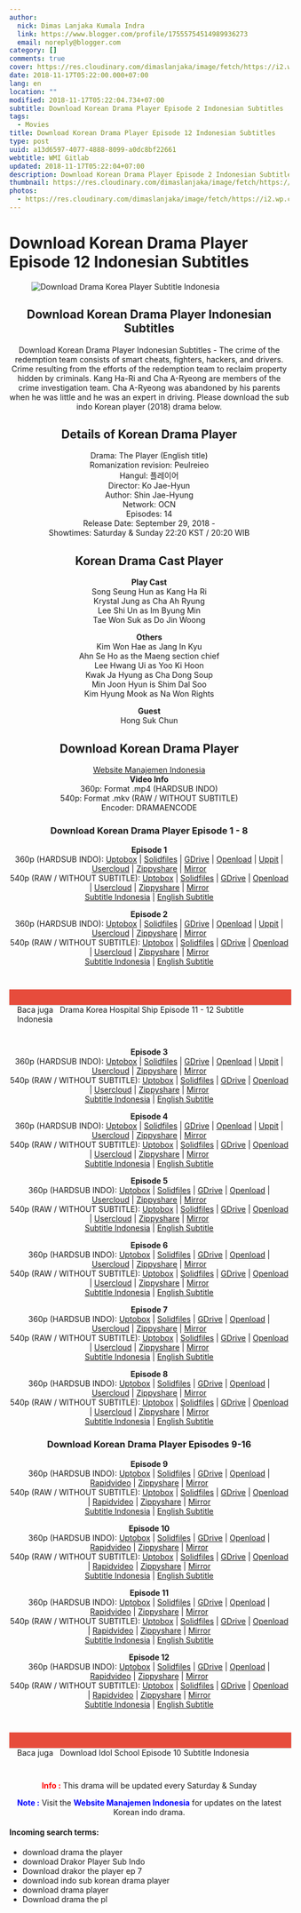 ```yaml
---
author:
  nick: Dimas Lanjaka Kumala Indra
  link: https://www.blogger.com/profile/17555754514989936273
  email: noreply@blogger.com
category: []
comments: true
cover: https://res.cloudinary.com/dimaslanjaka/image/fetch/https://i2.wp.com/www.dramaencode.com/wp-content/uploads/2018/09/Download-Drama-Korea-Player-Subtitle-Indonesia.jpg?resize=520%2C343&ssl=1
date: 2018-11-17T05:22:00.000+07:00
lang: en
location: ""
modified: 2018-11-17T05:22:04.734+07:00
subtitle: Download Korean Drama Player Episode 2 Indonesian Subtitles
tags:
  - Movies
title: Download Korean Drama Player Episode 12 Indonesian Subtitles
type: post
uuid: a13d6597-4077-4888-8099-a0dc8bf22661
webtitle: WMI Gitlab
updated: 2018-11-17T05:22:04+07:00
description: Download Korean Drama Player Episode 2 Indonesian Subtitles
thumbnail: https://res.cloudinary.com/dimaslanjaka/image/fetch/https://i2.wp.com/www.dramaencode.com/wp-content/uploads/2018/09/Download-Drama-Korea-Player-Subtitle-Indonesia.jpg?resize=520%2C343&ssl=1
photos:
  - https://res.cloudinary.com/dimaslanjaka/image/fetch/https://i2.wp.com/www.dramaencode.com/wp-content/uploads/2018/09/Download-Drama-Korea-Player-Subtitle-Indonesia.jpg?resize=520%2C343&ssl=1
---
```


<h1 for="title"> <span class="notranslate">Download Korean Drama Player Episode 12 Indonesian Subtitles</span> </h1> <div><div class="entry-content clearfix">  <figure class="entry-thumbnail"><img src="https://res.cloudinary.com/dimaslanjaka/image/fetch/https://res.cloudinary.com/practicaldev/image/fetch/www.dramaencode.com/wp-content/uploads/2018/09/Download-Drama-Korea-Player-Subtitle-Indonesia.jpg?resize=520%2C343&amp;ssl=1" alt="Download Drama Korea Player Subtitle Indonesia" title="Download Korean Drama Player Indonesian Subtitles" class="notranslate"></figure><h2 style="text-align: center;"> <span class="notranslate">Download Korean Drama Player Indonesian Subtitles</span> </h2> <p style="text-align: center;"> <span class="notranslate">Download Korean Drama Player Indonesian Subtitles - The crime of the redemption team consists of smart cheats, fighters, hackers, and drivers.</span> <span class="notranslate">Crime resulting from the efforts of the redemption team to reclaim property hidden by criminals.</span> <span class="notranslate">Kang Ha-Ri and Cha A-Ryeong are members of the crime investigation team.</span> <span class="notranslate">Cha A-Ryeong was abandoned by his parents when he was little and he was an expert in driving.</span> <span class="notranslate">Please download the sub indo Korean player (2018) drama below.</span> </p>  <h2 style="text-align: center;"> <span class="notranslate">Details of Korean Drama Player</span> </h2> <p style="text-align: center;"> <span class="notranslate">Drama: The Player (English title)</span> <br><span class="notranslate">Romanization revision: Peulreieo</span> <br><span class="notranslate">Hangul: 플레이어</span> <br><span class="notranslate">Director: Ko Jae-Hyun</span> <br><span class="notranslate">Author: Shin Jae-Hyung</span> <br><span class="notranslate">Network: OCN</span> <br><span class="notranslate">Episodes: 14</span> <br><span class="notranslate">Release Date: September 29, 2018 -</span> <br><span class="notranslate">Showtimes: Saturday &amp; Sunday 22:20 KST / 20:20 WIB</span> </p> <h2 style="text-align: center;"> <span class="notranslate">Korean Drama Cast Player</span> </h2> <p style="text-align: center;"> <span class="notranslate"><strong>Play Cast</strong></span> <br><span class="notranslate">Song Seung Hun as Kang Ha Ri</span> <br><span class="notranslate">Krystal Jung as Cha Ah Ryung</span> <br><span class="notranslate">Lee Shi Un as Im Byung Min</span> <br><span class="notranslate">Tae Won Suk as Do Jin Woong</span> </p> <p style="text-align: center;"> <span class="notranslate"><strong>Others</strong></span> <br><span class="notranslate">Kim Won Hae as Jang In Kyu</span> <br><span class="notranslate">Ahn Se Ho as the Maeng section chief</span> <br><span class="notranslate">Lee Hwang Ui as Yoo Ki Hoon</span> <br><span class="notranslate">Kwak Ja Hyung as Cha Dong Soup</span> <br><span class="notranslate">Min Joon Hyun is Shim Dal Soo</span> <br><span class="notranslate">Kim Hyung Mook as Na Won Rights</span> </p> <p style="text-align: center;"> <span class="notranslate"><strong>Guest</strong></span> <br><span class="notranslate">Hong Suk Chun</span> </p> <h2 style="text-align: center;"> <span class="notranslate">Download Korean Drama Player</span> </h2> <p style="text-align: center;"> <a href="https://web-manajemen.blogspot.com/p/search.html?q=" data-wpel-link="internal" class="notranslate" target="_blank">Website Manajemen Indonesia</a> <br><span class="notranslate"><strong>Video Info</strong></span> <br><span class="notranslate">360p: Format .mp4 (HARDSUB INDO)</span> <br><span class="notranslate">540p: Format .mkv (RAW / WITHOUT SUBTITLE)</span> <br><span class="notranslate">Encoder: DRAMAENCODE</span> </p> <h3 style="text-align: center;"> <span class="notranslate">Download Korean Drama Player Episode 1 - 8</span> </h3> <p style="text-align: center;"> <span class="notranslate"><strong>Episode 1</strong></span> <br><span class="notranslate">360p (HARDSUB INDO): <a href="https://uptobox.com/kqjrqkarl09j" data-wpel-link="external" target="_blank" rel="noopener noreferer nofollow" class="notranslate">Uptobox</a> |</span> <span class="notranslate"><a href="http://www.solidfiles.com/v/XGZxZM4ewGzxx" data-wpel-link="external" target="_blank" rel="noopener noreferer nofollow" class="notranslate">Solidfiles</a> |</span> <span class="notranslate"><a href="https://drive.google.com/file/d/1lA-8MND6G2EsthtXb31fYOcGXHaWT0R8/view?usp=sharing" data-wpel-link="external" target="_blank" rel="noopener noreferer nofollow" class="notranslate">GDrive</a> |</span> <span class="notranslate"><a href="https://dimaslanjaka-storage.000webhostapp.com/movies/download-drama-korea-player-subtitle-indonesia" data-wpel-link="external" target="_blank" rel="noopener noreferer nofollow" class="notranslate">Openload</a> |</span> <span class="notranslate"><a href="http://uppit.com/jhlnpcw7disf" data-wpel-link="external" target="_blank" rel="noopener noreferer nofollow" class="notranslate">Uppit</a> |</span> <span class="notranslate"><a href="https://userscloud.com/eax9vaycxwwr" data-wpel-link="external" target="_blank" rel="noopener noreferer nofollow" class="notranslate">Usercloud</a> |</span> <span class="notranslate"><a href="https://www101.zippyshare.com/v/TYeg4fmA/file.html" data-wpel-link="external" target="_blank" rel="noopener noreferer nofollow" class="notranslate">Zippyshare</a> |</span> <a href="https://mirrorace.com/m/4Qw6d" data-wpel-link="external" target="_blank" rel="noopener noreferer nofollow" class="notranslate">Mirror</a> <br><span class="notranslate">540p (RAW / WITHOUT SUBTITLE): <a href="https://uptobox.com/xojcno3frnvf" data-wpel-link="external" target="_blank" rel="noopener noreferer nofollow" class="notranslate">Uptobox</a> |</span> <span class="notranslate"><a href="http://www.solidfiles.com/v/52mPYWMapDzWm" data-wpel-link="external" target="_blank" rel="noopener noreferer nofollow" class="notranslate">Solidfiles</a> |</span> <span class="notranslate"><a href="https://drive.google.com/file/d/1fA4Zvk9ZtC86H49-7a3uymRVV4_iJyZT/view?usp=sharing" data-wpel-link="external" target="_blank" rel="noopener noreferer nofollow" class="notranslate">GDrive</a> |</span> <span class="notranslate"><a href="https://dimaslanjaka-storage.000webhostapp.com/movies/download-drama-korea-player-subtitle-indonesia" data-wpel-link="external" target="_blank" rel="noopener noreferer nofollow" class="notranslate">Openload</a> |</span> <span class="notranslate"><a href="https://userscloud.com/ffttvztb453l" data-wpel-link="external" target="_blank" rel="noopener noreferer nofollow" class="notranslate">Usercloud</a> |</span> <span class="notranslate"><a href="https://www67.zippyshare.com/v/jwNd6Eyx/file.html" data-wpel-link="external" target="_blank" rel="noopener noreferer nofollow" class="notranslate">Zippyshare</a> |</span> <a href="https://mirrorace.com/m/2ODs6" data-wpel-link="external" target="_blank" rel="noopener noreferer nofollow" class="notranslate">Mirror</a> <br><span class="notranslate"><a href="https://subscene.com/subtitles/the-player-peulreieo/indonesian/1851939" data-wpel-link="external" target="_blank" rel="noopener noreferer nofollow" class="notranslate">Subtitle Indonesia</a> |</span> <a href="https://subscene.com/subtitles/the-player-peulreieo/english/1851877" data-wpel-link="external" target="_blank" rel="noopener noreferer nofollow" class="notranslate">English Subtitle</a> </p>  <p style="text-align: center;"> <span class="notranslate"><strong>Episode 2</strong></span> <br><span class="notranslate">360p (HARDSUB INDO): <a href="https://uptobox.com/zritmxcvo6mu" data-wpel-link="external" target="_blank" rel="noopener noreferer nofollow" class="notranslate">Uptobox</a> |</span> <span class="notranslate"><a href="http://www.solidfiles.com/v/RjAzqzdMG4k3g" data-wpel-link="external" target="_blank" rel="noopener noreferer nofollow" class="notranslate">Solidfiles</a> |</span> <span class="notranslate"><a href="https://drive.google.com/file/d/1Lj1mvmHAauSSgxTSaAEsWwBF9YB_di34/view?usp=sharing" data-wpel-link="external" target="_blank" rel="noopener noreferer nofollow" class="notranslate">GDrive</a> |</span> <span class="notranslate"><a href="https://dimaslanjaka-storage.000webhostapp.com/movies/download-drama-korea-player-subtitle-indonesia" data-wpel-link="external" target="_blank" rel="noopener noreferer nofollow" class="notranslate">Openload</a> |</span> <span class="notranslate"><a href="http://uppit.com/cm0f5fifvq4z" data-wpel-link="external" target="_blank" rel="noopener noreferer nofollow" class="notranslate">Uppit</a> |</span> <span class="notranslate"><a href="https://userscloud.com/88ru2vbvw0av" data-wpel-link="external" target="_blank" rel="noopener noreferer nofollow" class="notranslate">Usercloud</a> |</span> <span class="notranslate"><a href="https://www6.zippyshare.com/v/6xZG5U3S/file.html" data-wpel-link="external" target="_blank" rel="noopener noreferer nofollow" class="notranslate">Zippyshare</a> |</span> <a href="https://mirrorace.com/m/4Qx5u" data-wpel-link="external" target="_blank" rel="noopener noreferer nofollow" class="notranslate">Mirror</a> <br><span class="notranslate">540p (RAW / WITHOUT SUBTITLE): <a href="https://uptobox.com/2qm2ab89fhkq" data-wpel-link="external" target="_blank" rel="noopener noreferer nofollow" class="notranslate">Uptobox</a> |</span> <span class="notranslate"><a href="http://www.solidfiles.com/v/52mGy8d8eyzrz" data-wpel-link="external" target="_blank" rel="noopener noreferer nofollow" class="notranslate">Solidfiles</a> |</span> <span class="notranslate"><a href="https://drive.google.com/file/d/1SVAe-Htgt9ETjNf8ni8Tx7JyCAJIuiuY/view?usp=sharing" data-wpel-link="external" target="_blank" rel="noopener noreferer nofollow" class="notranslate">GDrive</a> |</span> <span class="notranslate"><a href="https://dimaslanjaka-storage.000webhostapp.com/movies/download-drama-korea-player-subtitle-indonesia" data-wpel-link="external" target="_blank" rel="noopener noreferer nofollow" class="notranslate">Openload</a> |</span> <span class="notranslate"><a href="https://userscloud.com/ih8mjy7nqnzn" data-wpel-link="external" target="_blank" rel="noopener noreferer nofollow" class="notranslate">Usercloud</a> |</span> <span class="notranslate"><a href="https://www29.zippyshare.com/v/Mkjn2eUW/file.html" data-wpel-link="external" target="_blank" rel="noopener noreferer nofollow" class="notranslate">Zippyshare</a> |</span> <a href="https://mirrorace.com/m/4azcj" data-wpel-link="external" target="_blank" rel="noopener noreferer nofollow" class="notranslate">Mirror</a> <br><span class="notranslate"><a href="https://subscene.com/subtitles/the-player-peulreieo/indonesian/1852470" data-wpel-link="external" target="_blank" rel="noopener noreferer nofollow" class="notranslate">Subtitle Indonesia</a> |</span> <a href="https://subscene.com/subtitles/the-player-peulreieo/english/1852439" data-wpel-link="external" target="_blank" rel="noopener noreferer nofollow" class="notranslate">English Subtitle</a> </p>  <div style="clear:both; margin-top:3em; margin-bottom:3em;" class="notranslate"> <a href="https://web-manajemen.blogspot.com/p/search.html?q=drama%20korea%20hospital%20ship%20subtitle%20indonesia" target="_blank" class="notranslate uabd71071b50dadda8262be59cc840116" data-wpel-link="internal"></a> <style>.uabd71071b50dadda8262be59cc840116{padding:0;margin:0;padding-top:1em!important;padding-bottom:1em!important;width:100%;display:block;font-weight:700;background-color:#E74C3C;border:0!important;border-left:4px solid #E74C3C!important;box-shadow:0 1px 2px rgba(0,0,0,.17);-moz-box-shadow:0 1px 2px rgba(0,0,0,.17);-o-box-shadow:0 1px 2px rgba(0,0,0,.17);-webkit-box-shadow:0 1px 2px rgba(0,0,0,.17);text-decoration:none}.uabd71071b50dadda8262be59cc840116:active,.uabd71071b50dadda8262be59cc840116:hover{opacity:1;transition:opacity 250ms;webkit-transition:opacity 250ms;text-decoration:none}.uabd71071b50dadda8262be59cc840116{transition:background-color 250ms;webkit-transition:background-color 250ms;opacity:1;transition:opacity 250ms;webkit-transition:opacity 250ms}.uabd71071b50dadda8262be59cc840116 .ctaText{font-weight:700;color:#000;text-decoration:none;font-size:16px}.uabd71071b50dadda8262be59cc840116 .postTitle{color:#ECF0F1;text-decoration:underline!important;font-size:16px}.uabd71071b50dadda8262be59cc840116:hover .postTitle{text-decoration:underline!important}</style>  <div style="padding-left:1em; padding-right:1em;" class="notranslate"> <span class="notranslate ctaText">Baca juga</span> &nbsp; <span class="notranslate postTitle">Drama Korea Hospital Ship Episode 11 - 12 Subtitle Indonesia</span> </div>  </div>  <p style="text-align: center;"> <span class="notranslate"><strong>Episode 3</strong></span> <strong><br></strong> <span class="notranslate">360p (HARDSUB INDO): <a href="https://uptobox.com/lhs7uei0hbow" data-wpel-link="external" target="_blank" rel="noopener noreferer nofollow" class="notranslate">Uptobox</a> |</span> <span class="notranslate"><a href="http://www.solidfiles.com/v/RjAAP4pM5Zea2" data-wpel-link="external" target="_blank" rel="noopener noreferer nofollow" class="notranslate">Solidfiles</a> |</span> <span class="notranslate"><a href="https://drive.google.com/file/d/1ErnUmT3gj9VcGqfMnMObVWJ3KU6R2mAa/view?usp=sharing" data-wpel-link="external" target="_blank" rel="noopener noreferer nofollow" class="notranslate">GDrive</a> |</span> <span class="notranslate"><a href="https://dimaslanjaka-storage.000webhostapp.com/movies/download-drama-korea-player-subtitle-indonesia" data-wpel-link="external" target="_blank" rel="noopener noreferer nofollow" class="notranslate">Openload</a> |</span> <span class="notranslate"><a href="http://uppit.com/qgnfcf5savjf" data-wpel-link="external" target="_blank" rel="noopener noreferer nofollow" class="notranslate">Uppit</a> |</span> <span class="notranslate"><a href="https://userscloud.com/gd4aash23zh5" data-wpel-link="external" target="_blank" rel="noopener noreferer nofollow" class="notranslate">Usercloud</a> |</span> <span class="notranslate"><a href="https://www68.zippyshare.com/v/5HrDOsiG/file.html" data-wpel-link="external" target="_blank" rel="noopener noreferer nofollow" class="notranslate">Zippyshare</a> |</span> <a href="https://mirrorace.com/m/4aF7x" data-wpel-link="external" target="_blank" rel="noopener noreferer nofollow" class="notranslate">Mirror</a> <br><span class="notranslate">540p (RAW / WITHOUT SUBTITLE): <a href="https://uptobox.com/5z6kxwg1g9az" data-wpel-link="external" target="_blank" rel="noopener noreferer nofollow" class="notranslate">Uptobox</a> |</span> <span class="notranslate"><a href="http://www.solidfiles.com/v/md5LLeAyKxQXe" data-wpel-link="external" target="_blank" rel="noopener noreferer nofollow" class="notranslate">Solidfiles</a> |</span> <span class="notranslate"><a href="https://drive.google.com/file/d/1Lkjum0kWAHRJ4EZ76L_oIPHDJH_caXbl/view?usp=sharing" data-wpel-link="external" target="_blank" rel="noopener noreferer nofollow" class="notranslate">GDrive</a> |</span> <span class="notranslate"><a href="https://dimaslanjaka-storage.000webhostapp.com/movies/download-drama-korea-player-subtitle-indonesia" data-wpel-link="external" target="_blank" rel="noopener noreferer nofollow" class="notranslate">Openload</a> |</span> <span class="notranslate"><a href="https://userscloud.com/64sstoyxkuao" data-wpel-link="external" target="_blank" rel="noopener noreferer nofollow" class="notranslate">Usercloud</a> |</span> <span class="notranslate"><a href="https://www4.zippyshare.com/v/GcfwNEC8/file.html" data-wpel-link="external" target="_blank" rel="noopener noreferer nofollow" class="notranslate">Zippyshare</a> |</span> <a href="https://mirrorace.com/m/4QC4x" data-wpel-link="external" target="_blank" rel="noopener noreferer nofollow" class="notranslate">Mirror</a> <br><span class="notranslate"><a href="https://subscene.com/subtitles/the-player-peulreieo/indonesian/1856933" data-wpel-link="external" target="_blank" rel="noopener noreferer nofollow" class="notranslate">Subtitle Indonesia</a> |</span> <a href="https://subscene.com/subtitles/the-player-peulreieo/english/1856868" data-wpel-link="external" target="_blank" rel="noopener noreferer nofollow" class="notranslate">English Subtitle</a> <strong><br></strong> </p>  <p style="text-align: center;"> <span class="notranslate"><strong>Episode 4</strong></span> <strong><br></strong> <span class="notranslate">360p (HARDSUB INDO): <a href="https://uptobox.com/7pe7pibd943s" data-wpel-link="external" target="_blank" rel="noopener noreferer nofollow" class="notranslate">Uptobox</a> |</span> <span class="notranslate"><a href="http://www.solidfiles.com/v/rGNeMX6kLRgaN" data-wpel-link="external" target="_blank" rel="noopener noreferer nofollow" class="notranslate">Solidfiles</a> |</span> <span class="notranslate"><a href="https://drive.google.com/file/d/1suPpWEjSmSA8_oc-cAnPLfYpoVmsK0nQ/view?usp=sharing" data-wpel-link="external" target="_blank" rel="noopener noreferer nofollow" class="notranslate">GDrive</a> |</span> <span class="notranslate"><a href="https://dimaslanjaka-storage.000webhostapp.com/movies/download-drama-korea-player-subtitle-indonesia" data-wpel-link="external" target="_blank" rel="noopener noreferer nofollow" class="notranslate">Openload</a> |</span> <span class="notranslate"><a href="http://uppit.com/5g2dsq700u1d" data-wpel-link="external" target="_blank" rel="noopener noreferer nofollow" class="notranslate">Uppit</a> |</span> <span class="notranslate"><a href="https://userscloud.com/p4umyz7n5pl5" data-wpel-link="external" target="_blank" rel="noopener noreferer nofollow" class="notranslate">Usercloud</a> |</span> <span class="notranslate"><a href="https://www116.zippyshare.com/v/3tYnAzIn/file.html" data-wpel-link="external" target="_blank" rel="noopener noreferer nofollow" class="notranslate">Zippyshare</a> |</span> <a href="https://mirrorace.com/m/4aGg9" data-wpel-link="external" target="_blank" rel="noopener noreferer nofollow" class="notranslate">Mirror</a> <br><span class="notranslate">540p (RAW / WITHOUT SUBTITLE): <a href="https://uptobox.com/mm0agwhm0wvv" data-wpel-link="external" target="_blank" rel="noopener noreferer nofollow" class="notranslate">Uptobox</a> |</span> <span class="notranslate"><a href="http://www.solidfiles.com/v/RjAG4R5KzAr7x" data-wpel-link="external" target="_blank" rel="noopener noreferer nofollow" class="notranslate">Solidfiles</a> |</span> <span class="notranslate"><a href="https://drive.google.com/file/d/1QOLgKN9sZCck6nVhk2PSRFTzmSEv_Olo/view?usp=sharing" data-wpel-link="external" target="_blank" rel="noopener noreferer nofollow" class="notranslate">GDrive</a> |</span> <span class="notranslate"><a href="https://dimaslanjaka-storage.000webhostapp.com/movies/download-drama-korea-player-subtitle-indonesia" data-wpel-link="external" target="_blank" rel="noopener noreferer nofollow" class="notranslate">Openload</a> |</span> <span class="notranslate"><a href="https://userscloud.com/dx1kmf1v49tv" data-wpel-link="external" target="_blank" rel="noopener noreferer nofollow" class="notranslate">Usercloud</a> |</span> <span class="notranslate"><a href="https://www3.zippyshare.com/v/ygcR65W0/file.html" data-wpel-link="external" target="_blank" rel="noopener noreferer nofollow" class="notranslate">Zippyshare</a> |</span> <a href="https://mirrorace.com/m/2OKw8" data-wpel-link="external" target="_blank" rel="noopener noreferer nofollow" class="notranslate">Mirror</a> <br><span class="notranslate"><a href="https://subscene.com/subtitles/the-player-peulreieo/indonesian/1857405" data-wpel-link="external" target="_blank" rel="noopener noreferer nofollow" class="notranslate">Subtitle Indonesia</a> |</span> <a href="https://subscene.com/subtitles/the-player-peulreieo/english/1857328" data-wpel-link="external" target="_blank" rel="noopener noreferer nofollow" class="notranslate">English Subtitle</a> <strong><br></strong> </p>  <p style="text-align: center;"> <span class="notranslate"><strong>Episode 5</strong></span> <strong><br></strong> <span class="notranslate">360p (HARDSUB INDO): <a href="https://uptobox.com/bjayl7z5kvzq" data-wpel-link="external" target="_blank" rel="noopener noreferer nofollow" class="notranslate">Uptobox</a> |</span> <span class="notranslate"><a href="http://www.solidfiles.com/v/BjBa6LPXGwaWA" data-wpel-link="external" target="_blank" rel="noopener noreferer nofollow" class="notranslate">Solidfiles</a> |</span> <span class="notranslate"><a href="https://drive.google.com/file/d/1O4cVnb3DSq-rBC51oOBXHZqFvegGTMbG/view?usp=sharing" data-wpel-link="external" target="_blank" rel="noopener noreferer nofollow" class="notranslate">GDrive</a> |</span> <span class="notranslate"><a href="https://dimaslanjaka-storage.000webhostapp.com/movies/download-drama-korea-player-subtitle-indonesia" data-wpel-link="external" target="_blank" rel="noopener noreferer nofollow" class="notranslate">Openload</a> |</span> <span class="notranslate"><a href="https://userscloud.com/apodyl59sktm" data-wpel-link="external" target="_blank" rel="noopener noreferer nofollow" class="notranslate">Usercloud</a> |</span> <span class="notranslate"><a href="https://www34.zippyshare.com/v/cRpjqY0D/file.html" data-wpel-link="external" target="_blank" rel="noopener noreferer nofollow" class="notranslate">Zippyshare</a> |</span> <a href="https://mirrorace.com/m/3uOf4" data-wpel-link="external" target="_blank" rel="noopener noreferer nofollow" class="notranslate">Mirror</a> <br><span class="notranslate">540p (RAW / WITHOUT SUBTITLE): <a href="https://uptobox.com/x8nzolbcnn9y" data-wpel-link="external" target="_blank" rel="noopener noreferer nofollow" class="notranslate">Uptobox</a> |</span> <span class="notranslate"><a href="http://www.solidfiles.com/v/QM5Gdy3xRXvge" data-wpel-link="external" target="_blank" rel="noopener noreferer nofollow" class="notranslate">Solidfiles</a> |</span> <span class="notranslate"><a href="https://drive.google.com/file/d/1jGpWjGvp8bSWrp0VQdD9FR4CC0xqbpDS/view?usp=sharing" data-wpel-link="external" target="_blank" rel="noopener noreferer nofollow" class="notranslate">GDrive</a> |</span> <span class="notranslate"><a href="https://dimaslanjaka-storage.000webhostapp.com/movies/download-drama-korea-player-subtitle-indonesia" data-wpel-link="external" target="_blank" rel="noopener noreferer nofollow" class="notranslate">Openload</a> |</span> <span class="notranslate"><a href="https://userscloud.com/zcrhei0v5sv4" data-wpel-link="external" target="_blank" rel="noopener noreferer nofollow" class="notranslate">Usercloud</a> |</span> <span class="notranslate"><a href="https://www67.zippyshare.com/v/R0DbB1FJ/file.html" data-wpel-link="external" target="_blank" rel="noopener noreferer nofollow" class="notranslate">Zippyshare</a> |</span> <a href="https://mirrorace.com/m/5wGdi" data-wpel-link="external" target="_blank" rel="noopener noreferer nofollow" class="notranslate">Mirror</a> <br><span class="notranslate"><a href="https://subscene.com/subtitles/the-player-peulreieo/indonesian/1861936" data-wpel-link="external" target="_blank" rel="noopener noreferer nofollow" class="notranslate">Subtitle Indonesia</a> |</span> <a href="https://subscene.com/subtitles/the-player-peulreieo/english/1861797" data-wpel-link="external" target="_blank" rel="noopener noreferer nofollow" class="notranslate">English Subtitle</a> <strong><br></strong> </p>  <p style="text-align: center;"> <span class="notranslate"><strong>Episode 6</strong></span> <strong><br></strong> <span class="notranslate">360p (HARDSUB INDO): <a href="https://uptobox.com/6m9jqcxvkso1" data-wpel-link="external" target="_blank" rel="noopener noreferer nofollow" class="notranslate">Uptobox</a> |</span> <span class="notranslate"><a href="http://www.solidfiles.com/v/52QpzVR4wg4zn" data-wpel-link="external" target="_blank" rel="noopener noreferer nofollow" class="notranslate">Solidfiles</a> |</span> <span class="notranslate"><a href="https://drive.google.com/file/d/1FpqKsjKM94ETqcUps92mdhdIHo_G8fgn/view?usp=sharing" data-wpel-link="external" target="_blank" rel="noopener noreferer nofollow" class="notranslate">GDrive</a> |</span> <span class="notranslate"><a href="https://dimaslanjaka-storage.000webhostapp.com/movies/download-drama-korea-player-subtitle-indonesia" data-wpel-link="external" target="_blank" rel="noopener noreferer nofollow" class="notranslate">Openload</a> |</span> <span class="notranslate"><a href="https://userscloud.com/fbqsfgd47nyk" data-wpel-link="external" target="_blank" rel="noopener noreferer nofollow" class="notranslate">Usercloud</a> |</span> <span class="notranslate"><a href="https://www105.zippyshare.com/v/KtRT3M7A/file.html" data-wpel-link="external" target="_blank" rel="noopener noreferer nofollow" class="notranslate">Zippyshare</a> |</span> <a href="https://mirrorace.com/m/4QKie" data-wpel-link="external" target="_blank" rel="noopener noreferer nofollow" class="notranslate">Mirror</a> <br><span class="notranslate">540p (RAW / WITHOUT SUBTITLE): <a href="https://uptobox.com/v4njlyb0atmi" data-wpel-link="external" target="_blank" rel="noopener noreferer nofollow" class="notranslate">Uptobox</a> |</span> <span class="notranslate"><a href="http://www.solidfiles.com/v/Wdz2XV6e6d5XM" data-wpel-link="external" target="_blank" rel="noopener noreferer nofollow" class="notranslate">Solidfiles</a> |</span> <span class="notranslate"><a href="https://drive.google.com/file/d/1w-f0aibzOIHAL_oLNGMMPeGSWhpDAbNO/view?usp=sharing" data-wpel-link="external" target="_blank" rel="noopener noreferer nofollow" class="notranslate">GDrive</a> |</span> <span class="notranslate"><a href="https://dimaslanjaka-storage.000webhostapp.com/movies/download-drama-korea-player-subtitle-indonesia" data-wpel-link="external" target="_blank" rel="noopener noreferer nofollow" class="notranslate">Openload</a> |</span> <span class="notranslate"><a href="https://userscloud.com/d9irin3ikkpb" data-wpel-link="external" target="_blank" rel="noopener noreferer nofollow" class="notranslate">Usercloud</a> |</span> <span class="notranslate"><a href="https://www59.zippyshare.com/v/gCrTWPIx/file.html" data-wpel-link="external" target="_blank" rel="noopener noreferer nofollow" class="notranslate">Zippyshare</a> |</span> <a href="https://mirrorace.com/m/4aMe2" data-wpel-link="external" target="_blank" rel="noopener noreferer nofollow" class="notranslate">Mirror</a> <br><span class="notranslate"><a href="https://subscene.com/subtitles/the-player-peulreieo/indonesian/1862554" data-wpel-link="external" target="_blank" rel="noopener noreferer nofollow" class="notranslate">Subtitle Indonesia</a> |</span> <a href="https://subscene.com/subtitles/the-player-peulreieo/english/1862459" data-wpel-link="external" target="_blank" rel="noopener noreferer nofollow" class="notranslate">English Subtitle</a> <strong><br></strong> </p>  <p style="text-align: center;"> <span class="notranslate"><strong>Episode 7</strong></span> <strong><br></strong> <span class="notranslate">360p (HARDSUB INDO): <a href="https://uptobox.com/vvs67nvmk095" data-wpel-link="external" target="_blank" rel="noopener noreferer nofollow" class="notranslate">Uptobox</a> |</span> <span class="notranslate"><a href="http://www.solidfiles.com/v/2GjdNLXrpy5QP" data-wpel-link="external" target="_blank" rel="noopener noreferer nofollow" class="notranslate">Solidfiles</a> |</span> <span class="notranslate"><a href="https://drive.google.com/file/d/1zlvvx-_whXdmD_4bm0haVVOK8bTJHauy/view?usp=sharing" data-wpel-link="external" target="_blank" rel="noopener noreferer nofollow" class="notranslate">GDrive</a> |</span> <span class="notranslate"><a href="https://dimaslanjaka-storage.000webhostapp.com/movies/download-drama-korea-player-subtitle-indonesia" data-wpel-link="external" target="_blank" rel="noopener noreferer nofollow" class="notranslate">Openload</a> |</span> <span class="notranslate"><a href="https://userscloud.com/q2ucmh15hhph" data-wpel-link="external" target="_blank" rel="noopener noreferer nofollow" class="notranslate">Usercloud</a> |</span> <span class="notranslate"><a href="https://www108.zippyshare.com/v/LUFw0cT1/file.html" data-wpel-link="external" target="_blank" rel="noopener noreferer nofollow" class="notranslate">Zippyshare</a> |</span> <a href="https://mirrorace.com/m/5wN4z" data-wpel-link="external" target="_blank" rel="noopener noreferer nofollow" class="notranslate">Mirror</a> <br><span class="notranslate">540p (RAW / WITHOUT SUBTITLE): <a href="https://uptobox.com/eapfcqhxgx6u" data-wpel-link="external" target="_blank" rel="noopener noreferer nofollow" class="notranslate">Uptobox</a> |</span> <span class="notranslate"><a href="https://www.solidfiles.com/v/NaY4yqY8qdmVY" data-wpel-link="external" target="_blank" rel="noopener noreferer nofollow" class="notranslate">Solidfiles</a> |</span> <span class="notranslate"><a href="https://drive.google.com/file/d/17D3-m8zXzjKthpKvyskCq48qAvf4wKcq/view?usp=sharing" data-wpel-link="external" target="_blank" rel="noopener noreferer nofollow" class="notranslate">GDrive</a> |</span> <span class="notranslate"><a href="https://dimaslanjaka-storage.000webhostapp.com/movies/download-drama-korea-player-subtitle-indonesia" data-wpel-link="external" target="_blank" rel="noopener noreferer nofollow" class="notranslate">Openload</a> |</span> <span class="notranslate"><a href="https://userscloud.com/gv10edx9wd26" data-wpel-link="external" target="_blank" rel="noopener noreferer nofollow" class="notranslate">Usercloud</a> |</span> <span class="notranslate"><a href="https://www76.zippyshare.com/v/KhSWdYFe/file.html" data-wpel-link="external" target="_blank" rel="noopener noreferer nofollow" class="notranslate">Zippyshare</a> |</span> <a href="https://mirrorace.com/m/1t22v" data-wpel-link="external" target="_blank" rel="noopener noreferer nofollow" class="notranslate">Mirror</a> <br><span class="notranslate"><a href="https://subscene.com/subtitles/the-player-peulreieo/indonesian/1866052" data-wpel-link="external" target="_blank" rel="noopener noreferer nofollow" class="notranslate">Subtitle Indonesia</a> |</span> <a href="https://subscene.com/subtitles/the-player-peulreieo/english/1865914" data-wpel-link="external" target="_blank" rel="noopener noreferer nofollow" class="notranslate">English Subtitle</a> </p>  <p style="text-align: center;"> <span class="notranslate"><strong>Episode 8</strong></span> <strong><br></strong> <span class="notranslate">360p (HARDSUB INDO): <a href="https://uptobox.com/fcrmn0l4invx" data-wpel-link="external" target="_blank" rel="noopener noreferer nofollow" class="notranslate">Uptobox</a> |</span> <span class="notranslate"><a href="http://www.solidfiles.com/v/xK8zrd8GZwyzW" data-wpel-link="external" target="_blank" rel="noopener noreferer nofollow" class="notranslate">Solidfiles</a> |</span> <span class="notranslate"><a href="https://drive.google.com/file/d/17skEMNuwyuiczxZkn5Xm-lBTLlvMgRHf/view?usp=sharing" data-wpel-link="external" target="_blank" rel="noopener noreferer nofollow" class="notranslate">GDrive</a> |</span> <span class="notranslate"><a href="https://dimaslanjaka-storage.000webhostapp.com/movies/download-drama-korea-player-subtitle-indonesia" data-wpel-link="external" target="_blank" rel="noopener noreferer nofollow" class="notranslate">Openload</a> |</span> <span class="notranslate"><a href="https://userscloud.com/1091bzkz9k8i" data-wpel-link="external" target="_blank" rel="noopener noreferer nofollow" class="notranslate">Usercloud</a> |</span> <span class="notranslate"><a href="https://www27.zippyshare.com/v/RhDGEThT/file.html" data-wpel-link="external" target="_blank" rel="noopener noreferer nofollow" class="notranslate">Zippyshare</a> |</span> <a href="https://mirrorace.com/m/1t393" data-wpel-link="external" target="_blank" rel="noopener noreferer nofollow" class="notranslate">Mirror</a> <br><span class="notranslate">540p (RAW / WITHOUT SUBTITLE): <a href="https://uptobox.com/hmi6c60wra0v" data-wpel-link="external" target="_blank" rel="noopener noreferer nofollow" class="notranslate">Uptobox</a> |</span> <span class="notranslate"><a href="http://www.solidfiles.com/v/zGZBgreLy3jNX" data-wpel-link="external" target="_blank" rel="noopener noreferer nofollow" class="notranslate">Solidfiles</a> |</span> <span class="notranslate"><a href="https://drive.google.com/file/d/1g_xGZvvff94624QOdXk40bLWKR44EQz4/view?usp=sharing" data-wpel-link="external" target="_blank" rel="noopener noreferer nofollow" class="notranslate">GDrive</a> |</span> <span class="notranslate"><a href="https://dimaslanjaka-storage.000webhostapp.com/movies/download-drama-korea-player-subtitle-indonesia" data-wpel-link="external" target="_blank" rel="noopener noreferer nofollow" class="notranslate">Openload</a> |</span> <span class="notranslate"><a href="https://userscloud.com/jc4m8m875g8f" data-wpel-link="external" target="_blank" rel="noopener noreferer nofollow" class="notranslate">Usercloud</a> |</span> <span class="notranslate"><a href="https://www2.zippyshare.com/v/zippbRmE/file.html" data-wpel-link="external" target="_blank" rel="noopener noreferer nofollow" class="notranslate">Zippyshare</a> |</span> <a href="https://mirrorace.com/m/290go" data-wpel-link="external" target="_blank" rel="noopener noreferer nofollow" class="notranslate">Mirror</a> <br><span class="notranslate"><a href="https://subscene.com/subtitles/the-player-peulreieo/indonesian/1866659" data-wpel-link="external" target="_blank" rel="noopener noreferer nofollow" class="notranslate">Subtitle Indonesia</a> |</span> <a href="https://subscene.com/subtitles/the-player-peulreieo/english/1866557" data-wpel-link="external" target="_blank" rel="noopener noreferer nofollow" class="notranslate">English Subtitle</a> </p>  <h3 style="text-align: center;"> <span class="notranslate">Download Korean Drama Player Episodes 9-16</span> </h3> <p style="text-align: center;"> <span class="notranslate"><strong>Episode 9</strong></span> <strong><br></strong> <span class="notranslate">360p (HARDSUB INDO): <a href="https://uptobox.com/609ziz1vmbb9" data-wpel-link="external" target="_blank" rel="noopener noreferer nofollow" class="notranslate">Uptobox</a> |</span> <span class="notranslate"><a href="http://www.solidfiles.com/v/6aA7G55Ak6g2X" data-wpel-link="external" target="_blank" rel="noopener noreferer nofollow" class="notranslate">Solidfiles</a> |</span> <span class="notranslate"><a href="https://drive.google.com/file/d/1MVGUMTkcWpG4J4Wn5mos4KKPGUcrc8AS/view?usp=sharing" data-wpel-link="external" target="_blank" rel="noopener noreferer nofollow" class="notranslate">GDrive</a> |</span> <span class="notranslate"><a href="https://dimaslanjaka-storage.000webhostapp.com/movies/download-drama-korea-player-subtitle-indonesia" data-wpel-link="external" target="_blank" rel="noopener noreferer nofollow" class="notranslate">Openload</a> |</span> <span class="notranslate"><a href="https://www.rapidvideo.com/v/FWNQCS31ID" data-wpel-link="external" target="_blank" rel="noopener noreferer nofollow" class="notranslate">Rapidvideo</a> |</span> <span class="notranslate"><a href="https://www55.zippyshare.com/v/Nx0j9UUL/file.html" data-wpel-link="external" target="_blank" rel="noopener noreferer nofollow" class="notranslate">Zippyshare</a> |</span> <a href="https://mirrorace.com/m/296e7" data-wpel-link="external" target="_blank" rel="noopener noreferer nofollow" class="notranslate">Mirror</a> <br><span class="notranslate">540p (RAW / WITHOUT SUBTITLE): <a href="https://uptobox.com/mhq69zkych09" data-wpel-link="external" target="_blank" rel="noopener noreferer nofollow" class="notranslate">Uptobox</a> |</span> <span class="notranslate"><a href="http://www.solidfiles.com/v/8paDDenm22pRd" data-wpel-link="external" target="_blank" rel="noopener noreferer nofollow" class="notranslate">Solidfiles</a> |</span> <span class="notranslate"><a href="https://drive.google.com/file/d/1UCnzDcHdG7YXv7zYwMErzLbjSqQU8JSy/view?usp=sharing" data-wpel-link="external" target="_blank" rel="noopener noreferer nofollow" class="notranslate">GDrive</a> |</span> <span class="notranslate"><a href="https://dimaslanjaka-storage.000webhostapp.com/movies/download-drama-korea-player-subtitle-indonesia" data-wpel-link="external" target="_blank" rel="noopener noreferer nofollow" class="notranslate">Openload</a> |</span> <span class="notranslate"><a href="https://www.rapidvideo.com/v/FWN9LJ4512" data-wpel-link="external" target="_blank" rel="noopener noreferer nofollow" class="notranslate">Rapidvideo</a> |</span> <span class="notranslate"><a href="https://www66.zippyshare.com/v/JEm0uWaF/file.html" data-wpel-link="external" target="_blank" rel="noopener noreferer nofollow" class="notranslate">Zippyshare</a> |</span> <a href="https://mirrorace.com/m/1t8t7" data-wpel-link="external" target="_blank" rel="noopener noreferer nofollow" class="notranslate">Mirror</a> <br><span class="notranslate"><a href="https://subscene.com/subtitles/the-player-peulreieo/indonesian/1870186" data-wpel-link="external" target="_blank" rel="noopener noreferer nofollow" class="notranslate">Subtitle Indonesia</a> |</span> <a href="https://subscene.com/subtitles/the-player-peulreieo/english/1870108" data-wpel-link="external" target="_blank" rel="noopener noreferer nofollow" class="notranslate">English Subtitle</a> </p>  <p style="text-align: center;"> <span class="notranslate"><strong>Episode 10</strong></span> <strong><br></strong> <span class="notranslate">360p (HARDSUB INDO): <a href="https://uptobox.com/atyw4qc2d4xh" data-wpel-link="external" target="_blank" rel="noopener noreferer nofollow" class="notranslate">Uptobox</a> |</span> <span class="notranslate"><a href="http://www.solidfiles.com/v/5aK67pymgN3Gg" data-wpel-link="external" target="_blank" rel="noopener noreferer nofollow" class="notranslate">Solidfiles</a> |</span> <span class="notranslate"><a href="https://drive.google.com/file/d/1i8gQigGzq1IDxTeEbJYfoCUT05kR-ctb/view?usp=sharing" data-wpel-link="external" target="_blank" rel="noopener noreferer nofollow" class="notranslate">GDrive</a> |</span> <span class="notranslate"><a href="https://dimaslanjaka-storage.000webhostapp.com/movies/download-drama-korea-player-subtitle-indonesia" data-wpel-link="external" target="_blank" rel="noopener noreferer nofollow" class="notranslate">Openload</a> |</span> <span class="notranslate"><a href="https://www.rapidvideo.com/v/FWPKLBL1SO" data-wpel-link="external" target="_blank" rel="noopener noreferer nofollow" class="notranslate">Rapidvideo</a> |</span> <span class="notranslate"><a href="https://www5.zippyshare.com/v/QQS89Qag/file.html" data-wpel-link="external" target="_blank" rel="noopener noreferer nofollow" class="notranslate">Zippyshare</a> |</span> <a href="https://mirrorace.com/m/2P56w" data-wpel-link="external" target="_blank" rel="noopener noreferer nofollow" class="notranslate">Mirror</a> <br><span class="notranslate">540p (RAW / WITHOUT SUBTITLE): <a href="https://uptobox.com/8iptjo8jperg" data-wpel-link="external" target="_blank" rel="noopener noreferer nofollow" class="notranslate">Uptobox</a> |</span> <span class="notranslate"><a href="http://www.solidfiles.com/v/DKwaNwmR57yAv" data-wpel-link="external" target="_blank" rel="noopener noreferer nofollow" class="notranslate">Solidfiles</a> |</span> <span class="notranslate"><a href="https://drive.google.com/file/d/1I9PMMNa02P8apr6NtGCXXPY2uqkChZlo/view?usp=sharing" data-wpel-link="external" target="_blank" rel="noopener noreferer nofollow" class="notranslate">GDrive</a> |</span> <span class="notranslate"><a href="https://dimaslanjaka-storage.000webhostapp.com/movies/download-drama-korea-player-subtitle-indonesia" data-wpel-link="external" target="_blank" rel="noopener noreferer nofollow" class="notranslate">Openload</a> |</span> <span class="notranslate"><a href="https://www.rapidvideo.com/v/FWOFRQ9VUJ" data-wpel-link="external" target="_blank" rel="noopener noreferer nofollow" class="notranslate">Rapidvideo</a> |</span> <span class="notranslate"><a href="https://www60.zippyshare.com/v/Xr3Qykz6/file.html" data-wpel-link="external" target="_blank" rel="noopener noreferer nofollow" class="notranslate">Zippyshare</a> |</span> <a href="https://mirrorace.com/m/296Ta" data-wpel-link="external" target="_blank" rel="noopener noreferer nofollow" class="notranslate">Mirror</a> <br><span class="notranslate"><a href="https://subscene.com/subtitles/the-player-peulreieo/indonesian/1870782" data-wpel-link="external" target="_blank" rel="noopener noreferer nofollow" class="notranslate">Subtitle Indonesia</a> |</span> <a href="https://subscene.com/subtitles/the-player-peulreieo/english/1870747" data-wpel-link="external" target="_blank" rel="noopener noreferer nofollow" class="notranslate">English Subtitle</a> </p>  <p style="text-align: center;"> <span class="notranslate"><strong>Episode 11</strong></span> <strong><br></strong> <span class="notranslate">360p (HARDSUB INDO): <a href="https://uptobox.com/2xm5mko3lbfs" data-wpel-link="external" target="_blank" rel="noopener noreferer nofollow" class="notranslate">Uptobox</a> |</span> <span class="notranslate"><a href="http://www.solidfiles.com/v/zGyAXnkXNv5Mk" data-wpel-link="external" target="_blank" rel="noopener noreferer nofollow" class="notranslate">Solidfiles</a> |</span> <span class="notranslate"><a href="https://drive.google.com/file/d/1Cz2NfNSr66XMtq-aoqPnyLqqd_yLaHPv/view?usp=sharing" data-wpel-link="external" target="_blank" rel="noopener noreferer nofollow" class="notranslate">GDrive</a> |</span> <span class="notranslate"><a href="https://dimaslanjaka-storage.000webhostapp.com/movies/download-drama-korea-player-subtitle-indonesia" data-wpel-link="external" target="_blank" rel="noopener noreferer nofollow" class="notranslate">Openload</a> |</span> <span class="notranslate"><a href="https://www.rapidvideo.com/v/FWVSZ3I5DZ" data-wpel-link="external" target="_blank" rel="noopener noreferer nofollow" class="notranslate">Rapidvideo</a> |</span> <span class="notranslate"><a href="https://www85.zippyshare.com/v/NSBwyXbL/file.html" data-wpel-link="external" target="_blank" rel="noopener noreferer nofollow" class="notranslate">Zippyshare</a> |</span> <a href="https://mirrorace.com/m/29d2G" data-wpel-link="external" target="_blank" rel="noopener noreferer nofollow" class="notranslate">Mirror</a> <br><span class="notranslate">540p (RAW / WITHOUT SUBTITLE): <a href="https://uptobox.com/qv58h2qmbrfr" data-wpel-link="external" target="_blank" rel="noopener noreferer nofollow" class="notranslate">Uptobox</a> |</span> <span class="notranslate"><a href="http://www.solidfiles.com/v/WqyYW3k5aKadd" data-wpel-link="external" target="_blank" rel="noopener noreferer nofollow" class="notranslate">Solidfiles</a> |</span> <span class="notranslate"><a href="https://drive.google.com/file/d/1HupxhBtsh9DSDXkVjSF3dVDTAQNJfMo9/view?usp=sharing" data-wpel-link="external" target="_blank" rel="noopener noreferer nofollow" class="notranslate">GDrive</a> |</span> <span class="notranslate"><a href="https://dimaslanjaka-storage.000webhostapp.com/movies/download-drama-korea-player-subtitle-indonesia" data-wpel-link="external" target="_blank" rel="noopener noreferer nofollow" class="notranslate">Openload</a> |</span> <span class="notranslate"><a href="https://www.rapidvideo.com/v/FWVBGP8QOZ" data-wpel-link="external" target="_blank" rel="noopener noreferer nofollow" class="notranslate">Rapidvideo</a> |</span> <span class="notranslate"><a href="https://www32.zippyshare.com/v/Xzc1TeGC/file.html" data-wpel-link="external" target="_blank" rel="noopener noreferer nofollow" class="notranslate">Zippyshare</a> |</span> <a href="https://mirrorace.com/m/1tfde" data-wpel-link="external" target="_blank" rel="noopener noreferer nofollow" class="notranslate">Mirror</a> <br><span class="notranslate"><a href="https://subscene.com/subtitles/the-player-peulreieo/indonesian/1874647" data-wpel-link="external" target="_blank" rel="noopener noreferer nofollow" class="notranslate">Subtitle Indonesia</a> |</span> <a href="https://subscene.com/subtitles/the-player-peulreieo/english/1874571" data-wpel-link="external" target="_blank" rel="noopener noreferer nofollow" class="notranslate">English Subtitle</a> </p>  <p style="text-align: center;"> <span class="notranslate"><strong>Episode 12</strong></span> <strong><br></strong> <span class="notranslate">360p (HARDSUB INDO): <a href="https://uptobox.com/4y7pcsmpzxxf" data-wpel-link="external" target="_blank" rel="noopener noreferer nofollow" class="notranslate">Uptobox</a> |</span> <span class="notranslate"><a href="http://www.solidfiles.com/v/7pyDmendKrdRX" data-wpel-link="external" target="_blank" rel="noopener noreferer nofollow" class="notranslate">Solidfiles</a> |</span> <span class="notranslate"><a href="https://drive.google.com/file/d/1duacpfUs8xT_PU59xlExixD3y7bxf1vu/view?usp=sharing" data-wpel-link="external" target="_blank" rel="noopener noreferer nofollow" class="notranslate">GDrive</a> |</span> <span class="notranslate"><a href="https://dimaslanjaka-storage.000webhostapp.com/movies/download-drama-korea-player-subtitle-indonesia" data-wpel-link="external" target="_blank" rel="noopener noreferer nofollow" class="notranslate">Openload</a> |</span> <span class="notranslate"><a href="https://www.rapidvideo.com/v/FWWXUA64TA" data-wpel-link="external" target="_blank" rel="noopener noreferer nofollow" class="notranslate">Rapidvideo</a> |</span> <span class="notranslate"><a href="https://www119.zippyshare.com/v/LEAot3mk/file.html" data-wpel-link="external" target="_blank" rel="noopener noreferer nofollow" class="notranslate">Zippyshare</a> |</span> <a href="https://mirrorace.com/m/Nj5c" data-wpel-link="external" target="_blank" rel="noopener noreferer nofollow" class="notranslate">Mirror</a> <br><span class="notranslate">540p (RAW / WITHOUT SUBTITLE): <a href="https://uptobox.com/0ya9hwto8as1" data-wpel-link="external" target="_blank" rel="noopener noreferer nofollow" class="notranslate">Uptobox</a> |</span> <span class="notranslate"><a href="http://www.solidfiles.com/v/kGnkaDddveZLY" data-wpel-link="external" target="_blank" rel="noopener noreferer nofollow" class="notranslate">Solidfiles</a> |</span> <span class="notranslate"><a href="https://drive.google.com/file/d/1ksNZrVpB0sP6iQkwC1x0lIWqSK0Y-CDh/view?usp=sharing" data-wpel-link="external" target="_blank" rel="noopener noreferer nofollow" class="notranslate">GDrive</a> |</span> <span class="notranslate"><a href="https://dimaslanjaka-storage.000webhostapp.com/movies/download-drama-korea-player-subtitle-indonesia" data-wpel-link="external" target="_blank" rel="noopener noreferer nofollow" class="notranslate">Openload</a> |</span> <span class="notranslate"><a href="https://www.rapidvideo.com/v/FWWH313EEG" data-wpel-link="external" target="_blank" rel="noopener noreferer nofollow" class="notranslate">Rapidvideo</a> |</span> <span class="notranslate"><a href="https://www77.zippyshare.com/v/HSab4R0T/file.html" data-wpel-link="external" target="_blank" rel="noopener noreferer nofollow" class="notranslate">Zippyshare</a> |</span> <a href="https://mirrorace.com/m/1tga4" data-wpel-link="external" target="_blank" rel="noopener noreferer nofollow" class="notranslate">Mirror</a> <br><span class="notranslate"><a href="https://subscene.com/subtitles/the-player-peulreieo/indonesian/1875219" data-wpel-link="external" target="_blank" rel="noopener noreferer nofollow" class="notranslate">Subtitle Indonesia</a> |</span> <a href="https://subscene.com/subtitles/the-player-peulreieo/english/1875155" data-wpel-link="external" target="_blank" rel="noopener noreferer nofollow" class="notranslate">English Subtitle</a> </p>  <div style="clear:both; margin-top:3em; margin-bottom:3em;" class="notranslate"> <a href="https://web-manajemen.blogspot.com/p/search.html?q=download%20idol%20school%20subtitle%20indonesia" target="_blank" class="notranslate uf795f6be5f1cda7c3b11865561fd84c1" data-wpel-link="internal"></a> <style>.uf795f6be5f1cda7c3b11865561fd84c1{padding:0;margin:0;padding-top:1em!important;padding-bottom:1em!important;width:100%;display:block;font-weight:700;background-color:#E74C3C;border:0!important;border-left:4px solid #E74C3C!important;box-shadow:0 1px 2px rgba(0,0,0,.17);-moz-box-shadow:0 1px 2px rgba(0,0,0,.17);-o-box-shadow:0 1px 2px rgba(0,0,0,.17);-webkit-box-shadow:0 1px 2px rgba(0,0,0,.17);text-decoration:none}.uf795f6be5f1cda7c3b11865561fd84c1:active,.uf795f6be5f1cda7c3b11865561fd84c1:hover{opacity:1;transition:opacity 250ms;webkit-transition:opacity 250ms;text-decoration:none}.uf795f6be5f1cda7c3b11865561fd84c1{transition:background-color 250ms;webkit-transition:background-color 250ms;opacity:1;transition:opacity 250ms;webkit-transition:opacity 250ms}.uf795f6be5f1cda7c3b11865561fd84c1 .ctaText{font-weight:700;color:#000;text-decoration:none;font-size:16px}.uf795f6be5f1cda7c3b11865561fd84c1 .postTitle{color:#ECF0F1;text-decoration:underline!important;font-size:16px}.uf795f6be5f1cda7c3b11865561fd84c1:hover .postTitle{text-decoration:underline!important}</style>  <div style="padding-left:1em; padding-right:1em;" class="notranslate"> <span class="notranslate ctaText">Baca juga</span> &nbsp; <span class="notranslate postTitle">Download Idol School Episode 10 Subtitle Indonesia</span> </div>  </div>  <p style="text-align: center;"> <span class="notranslate"><strong><span style="color: #ff0000;" class="notranslate">Info :</span></strong> This drama will be updated every Saturday &amp; Sunday</span> </p> <p style="text-align: center;"> <span class="notranslate"><span style="color: #0000ff;" class="notranslate"><strong>Note :</strong></span> Visit the <span style="color: #0000ff;" class="notranslate"><strong>Website Manajemen Indonesia</strong></span> for updates on the latest Korean indo drama.</span> </p> <h4> <span class="notranslate">Incoming search terms:</span> </h4> <ul>  <li> <span class="notranslate">download drama the player</span> </li> <li> <span class="notranslate">download Drakor Player Sub Indo</span> </li> <li> <span class="notranslate">Download drakor the player ep 7</span> </li> <li> <span class="notranslate">download indo sub korean drama player</span> </li> <li> <span class="notranslate">download drama player</span> </li> <li> <span class="notranslate">Download drama the pl</span> </li> </ul>  </div></div><script>document.querySelectorAll("pre,code");
  pretext.forEach(function (el) {
    el.classList.toggle("notranslate", true);
  });</script>